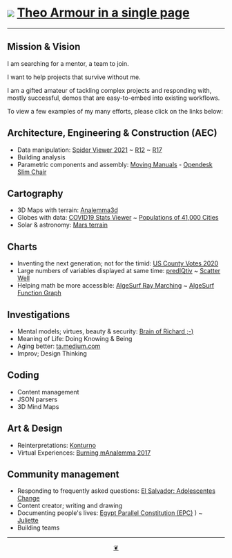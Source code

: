 # [![](https://theo-armour.github.io/2021/lib/assets/icons/mark-github.svg )](https://github.com/theo-armour/2021/ "Source code on GitHub" ) [Theo Armour in a single page]( https://theo-armour.github.io/2021/one-page)


<!--@@@
<div class=iframe-resize ><iframe src=https://theo-armour.github.io/2021/demo-reel/carousel.html  height=100% width=100% ></iframe></div>
_Demo Reel in a resizable window. One finger to rotate. Two fingers to zoom. Full Screen: [Theo Armour Demo Reel]( https://theo-armour.github.io/2021/demo-reel/v-2021-08-31/iframe-carousel-r1.html )_

@@@-->

***

## Mission & Vision

I am searching for a mentor, a team to join.

I want to help projects that survive without me.

I am a gifted amateur of tackling complex projects and responding with, mostly successful, demos that are easy-to-embed into existing workflows.

To view a few examples of my many efforts, please click on the links below:

## Architecture, Engineering & Construction (AEC)
* Data manipulation: [Spider Viewer 2021]( https://www.ladybug.tools/spider-2021/spider-viewer/ "Pre-release" ) ~ [R12]( https://www.ladybug.tools/spider/gbxml-viewer/ "First widely-used release" ) ~ [R17]( https://www.ladybug.tools/spider-gbxml-tools/spider-gbxml-viewer/ "A popular release" )
* Building analysis
* Parametric components and assembly: [Moving Manuals]( https://jaanga.github.io/moving-manuals/index.html ) - [Opendesk Slim Chair]( http://opendesk.github.io/design-playground/opendesk-slim-chair/opendesk-slim-chair-app-r1-2.html )

## Cartography
* 3D Maps with terrain: [Analemma3d]( https://ladybug.tools/spider/analemma3d/ )
* Globes with data: [COVID19 Stats Viewer]( https://www.ladybug.tools/spider-covid-19-viz-3d/ ) ~ [Populations of 41,000 Cities]( https://github.com/pushme-pullyou/tootoo-2021/tree/main/cookbook-threejs/glc-globe-csv-population )
* Solar & astronomy: [Mars terrain]( https://jaanga.github.io/mars/ )

## Charts
* Inventing the next generation; not for the timid: [US County Votes 2020](https://theo-armour.github.io/2020/sandbox/us-county-votes/)
* Large numbers of variables displayed at same time: [predIQtiv](https://prediqtiv.github.io/eye-cue/replay/r3-1/eye-cue-replay-r3-1.html) ~ [Scatter Well]( https://www.ladybug.tools/spider/cookbook/scatter-well/r )
* Helping math be more accessible: [AlgeSurf Ray Marching]( https://webmath.github.io/algesurf/ray-marching/r3/algesurf-ray-marching-r3.html ) ~ [AlgeSurf Function Graph]( https://webmath.github.io/algesurf/function-graph/r4.2/function-graph-r4.2.html )

## Investigations
* Mental models; virtues, beauty & security: [Brain of Richard ;-)]( https://jaanga.github.io/brainofrichard/ )
* Meaning of Life: Doing Knowing & Being
* Aging better: [ta.medium.com]( https://ta.medium.com/ )
* Improv; Design Thinking

## Coding
* Content management
* JSON parsers
* 3D Mind Maps

## Art & Design

* Reinterpretations: [Konturno]( https://konturno.github.io/render-csv-file/ )
* Virtual Experiences: [Burning mAnalemma 2017]( https://ladybug.tools/spider/burning-manalemma-2017/index.html#r10/burning-manalemma-2017.html#latitude:40.786944,longitude:-119.204444,zoom:11,offsetUTC:-420 )

## Community management

* Responding to frequently asked questions: [El Salvador: Adolescentes Change]( https://eslac.github.io/ )
* Content creator; writing and drawing
* Documenting people's lives: [Egypt Parallel Constitution (EPC)]( https://parallelconstitution.wordpress.com/) ) ~ [Juliette]( https://juliettehannedoucheellis.wordpress.com/ )
* Building teams

***

<center title="Hello! Click me to go up to the top" ><a class=aDingbat href=javascript:window.scrollTo(0,0);> ❦ </a></center>